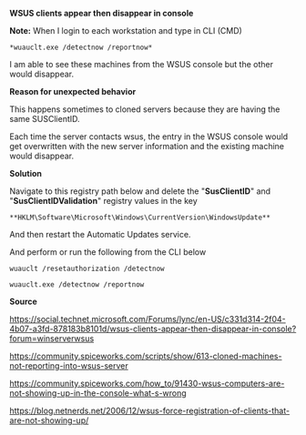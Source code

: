 **WSUS clients appear then disappear in console**

**Note:** When I login to each workstation and type in CLI (CMD)

    *wuauclt.exe /detectnow /reportnow*

I am able to see these machines from the WSUS console but the other would disappear.

**Reason for unexpected behavior** 

This happens sometimes to cloned servers because they are having the same SUSClientID.  

Each time the server contacts wsus, the entry in the WSUS console would get overwritten with the new server information and the existing machine would disappear.

**Solution**

Navigate to this registry path below and delete the "**SusClientID**" and "**SusClientIDValidation**" registry values in the key

    **HKLM\Software\Microsoft\Windows\CurrentVersion\WindowsUpdate**

And then restart the Automatic Updates service.

And perform or run the following from the CLI below 

 `wuauclt /resetauthorization /detectnow`



    wuauclt.exe /detectnow /reportnow

**Source**

https://social.technet.microsoft.com/Forums/lync/en-US/c331d314-2f04-4b07-a3fd-878183b8101d/wsus-clients-appear-then-disappear-in-console?forum=winserverwsus 

https://community.spiceworks.com/scripts/show/613-cloned-machines-not-reporting-into-wsus-server

https://community.spiceworks.com/how_to/91430-wsus-computers-are-not-showing-up-in-the-console-what-s-wrong 

https://blog.netnerds.net/2006/12/wsus-force-registration-of-clients-that-are-not-showing-up/